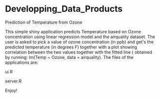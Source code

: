 # Developping_Data_Products
Prediction of Temperature from Ozone

This simple shiny application predicts Temperature based on Ozone concentration using linear regression model and the airquality dataset. The user is asked to pick a value of ozone concentration (in ppb) and get's the predicted temperature (in degrees F) together with a plot showing correlation between the two values together with the fitted line ( obtained by running: lm(Temp ~ Ozone, data = airquality). The files of the applications are:

ui.R

server.R

Enjoy!
